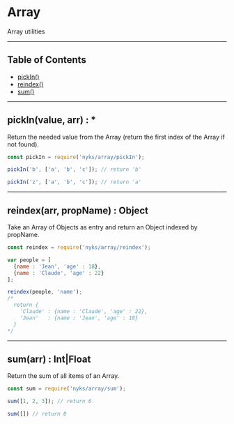 # Array

Array utilities

------

## Table of Contents

  * [pickIn()](#pickIn)
  * [reindex()](#reindex)
  * [sum()](#sump)

------

<a name="pickIn"></a>
## pickIn(value, arr) : *

Return the needed value from the Array (return the first index of the Array if not found).

```javascript
const pickIn = require('nyks/array/pickIn');

pickIn('b', ['a', 'b', 'c']); // return 'b'

pickIn('z', ['a', 'b', 'c']); // return 'a'
```

------

<a name="reindex"></a>
## reindex(arr, propName) : Object

Take an Array of Objects as entry and return an Object indexed by propName.

```javascript
const reindex = require('nyks/array/reindex');

var people = [
  {name : 'Jean', 'age' : 18},
  {name : 'Claude', 'age' : 22}
];

reindex(people, 'name');
/*
  return {
    'Claude' : {name : 'Claude', 'age' : 22},
    'Jean'   : {name : 'Jean', 'age' : 18}
  }
*/
```

------

<a name="sum"></a>
## sum(arr) : Int|Float

Return the sum of all items of an Array.

```javascript
const sum = require('nyks/array/sum');

sum([1, 2, 3]); // return 6

sum([]) // return 0
```

